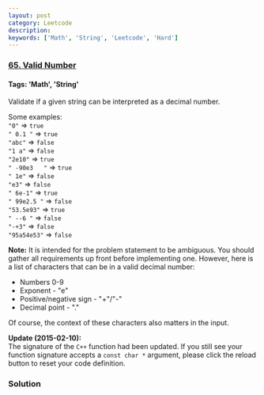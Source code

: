 ```yaml
---
layout: post
category: Leetcode
description: 
keywords: ['Math', 'String', 'Leetcode', 'Hard']
---
```

### [65. Valid Number](https://leetcode.com/problems/valid-number)

#### Tags: 'Math', 'String'

<div class="content__u3I1 question-content__JfgR"><div><p>Validate if a given string can be interpreted as a decimal number.</p>
<p>Some examples:<br/>
<code>"0"</code> =&gt; <code>true</code><br/>
<code>" 0.1 "</code> =&gt; <code>true</code><br/>
<code>"abc"</code> =&gt; <code>false</code><br/>
<code>"1 a"</code> =&gt; <code>false</code><br/>
<code>"2e10"</code> =&gt; <code>true</code><br/>
<code>" -90e3   "</code> =&gt; <code>true</code><br/>
<code>" 1e"</code> =&gt; <code>false</code><br/>
<code>"e3"</code> =&gt; <code>false</code><br/>
<code>" 6e-1"</code> =&gt; <code>true</code><br/>
<code>" 99e2.5 "</code> =&gt; <code>false</code><br/>
<code>"53.5e93"</code> =&gt; <code>true</code><br/>
<code>" --6 "</code> =&gt; <code>false</code><br/>
<code>"-+3"</code> =&gt; <code>false</code><br/>
<code>"95a54e53"</code> =&gt; <code>false</code></p>
<p><strong>Note:</strong> It is intended for the problem statement to be ambiguous. You should gather all requirements up front before implementing one. However, here is a list of characters that can be in a valid decimal number:</p>
<ul>
<li>Numbers 0-9</li>
<li>Exponent - "e"</li>
<li>Positive/negative sign - "+"/"-"</li>
<li>Decimal point - "."</li>
</ul>
<p>Of course, the context of these characters also matters in the input.</p>
<p><strong>Update (2015-02-10):</strong><br/>
The signature of the <code>C++</code> function had been updated. If you still see your function signature accepts a <code>const char *</code> argument, please click the reload button to reset your code definition.</p>
</div></div>

### Solution
